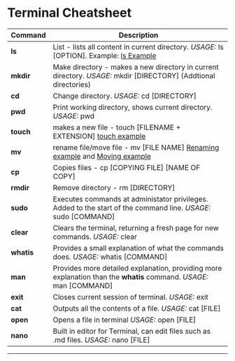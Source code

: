 # Terminal Cheatsheet

| Command | Description |
| ----------- | ----------- |
| **ls** | List - lists all content in current directory. *USAGE:* ls [OPTION]. Example: [ls Example](https://i.imgur.com/5Y7UgkH.png)|
| **mkdir** | Make directory - makes a new directory in current directory. *USAGE:* mkdir [DIRECTORY] (Addtional directories)|
| **cd** | Change directory. *USAGE:* cd [DIRECTORY]|
| **pwd** | Print working directory, shows current directory. *USAGE:* pwd|
| **touch** | makes a new file - touch [FILENAME + EXTENSION] [touch example](https://i.imgur.com/AO3MSnq.png)|
| **mv** | rename file/move file - mv [FILE NAME] [Renaming example](https://i.imgur.com/QzdRbe9.png) and [Moving example](https://i.imgur.com/Qb11CF1.png) |
| **cp** | Copies files - cp [COPYING FILE] [NAME OF COPY] |
| **rmdir** | Remove directory - rm [DIRECTORY] |
| **sudo** | Executes commands at administator privileges. Added to the start of the command line. *USAGE:* sudo [COMMAND]|
| **clear** | Clears the terminal, returning a fresh page for new commands. *USAGE:* clear |
| **whatis** | Provides a small explanation of what the commands does. *USAGE:* whatis [COMMAND] |
| **man** | Provides more detailed explanation, providing more explanation than the **whatis** command. *USAGE:* man [COMMAND] |
| **exit** | Closes current session of terminal. *USAGE:* exit |
| **cat** | Outputs all the contents of a file. *USAGE:* cat [FILE] |
| **open** | Opens a file in terminal *USAGE:* open [FILE]|
| **nano** | Built in editor for Terminal, can edit files such as .md files. *USAGE:* nano [FILE] |
---

